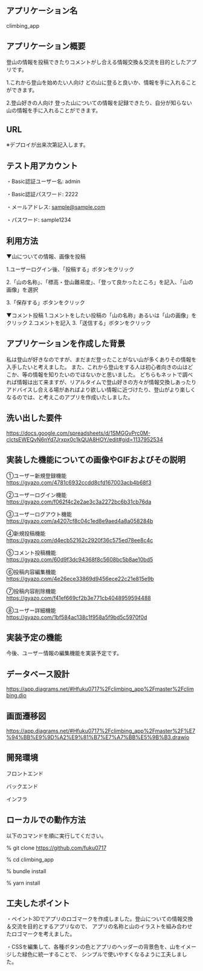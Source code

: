 ## アプリケーション名
climbing_app


## アプリケーション概要
登山の情報を投稿できたりコメントがし合える情報交換＆交流を目的としたアプリです。

1.これから登山を始めたい人向け
どの山に登ると良いか、情報を手に入れることができます。

2.登山好きの人向け
登った山についての情報を記録できたり、自分が知らない山の情報を手に入れることができます。


## URL
※デプロイが出来次第記入します。



## テスト用アカウント
・Basic認証ユーザー名: admin

・Basic認証パスワード: 2222

・メールアドレス: sample@sample.com

・パスワード: sample1234



## 利用方法
▼山についての情報、画像を投稿

1.ユーザーログイン後、「投稿する」ボタンをクリック

2.「山の名称」、「標高・登山難易度」、「登って良かったところ」を記入、「山の画像」を選択

3.「保存する」ボタンをクリック

▼コメント投稿
1.コメントをしたい投稿の「山の名称」あるいは「山の画像」をクリック
2.コメントを記入
3.「送信する」ボタンをクリック



## アプリケーションを作成した背景
私は登山が好きなのですが、まだまだ登ったことがない山が多くありその情報を入手したいと考えました。
また、これから登山をする人は初心者向きの山はどこか、等の情報を知りたいのではないかと思いました。
どちらもネットで調べれば情報は出て来ますが、リアルタイムで登山好きの方々が情報交換しあったりアドバイスし合える場があればより欲しい情報に近づけたり、登山がより楽しくなるのでは、と考えこのアプリを作成いたしました。

## 洗い出した要件
https://docs.google.com/spreadsheets/d/1SMGGvPrc0M-cIctsEWEQvN6nYd7Jrxpx0c1kQUA8HOY/edit#gid=1137952534


## 実装した機能についての画像やGIFおよびその説明
①ユーザー新規登録機能
　https://gyazo.com/4781c6932ccdd8cfd167003acb4b68f3

②ユーザーログイン機能
　https://gyazo.com/f062f4c2e2ae3c3a2272bc6b31cb76da

③ユーザーログアウト機能
　https://gyazo.com/a4207cf8c04c1ed8e9aed4a8a058284b

④新規投稿機能
　https://gyazo.com/d4ecb52162c2920f36c575ed78ee8c4c

⑤コメント投稿機能
　https://gyazo.com/60d9f3dc94368f8c5608bc5b8ae10bd5

⑥投稿内容編集機能
　https://gyazo.com/4e26ece33869d9456ece22c21e815e9b

⑦投稿内容削除機能
　https://gyazo.com/f41ef669cf2b3e771cb4048959594488

⑧ユーザー詳細機能
　https://gyazo.com/1bf584ac138c1f958a5f9bd5c5970f0d
 
## 実装予定の機能
今後、ユーザー情報の編集機能を実装予定です。


## データベース設計
https://app.diagrams.net/#Hfuku0717%2Fclimbing_app%2Fmaster%2Fclimbing.dio


## 画面遷移図
https://app.diagrams.net/#Hfuku0717%2Fclimbing_app%2Fmaster%2F%E7%94%BB%E9%9D%A2%E9%81%B7%E7%A7%BB%E5%9B%B3.drawio


## 開発環境
フロントエンド

バックエンド

インフラ


## ローカルでの動作方法
以下のコマンドを順に実行してください。

% git clone https://github.com/fuku0717

% cd climbing_app

% bundle install

% yarn install



## 工夫したポイント
・ペイント3Dでアプリのロゴマークを作成しました。登山についての情報交換＆交流を目的とするアプリなので、
アプリの名称と山のイラストを組み合わせたロゴマークを考えました。

・CSSを編集して、各種ボタンの色とアプリのヘッダーの背景色を、山をイメージした緑色に統一することで、
シンプルで使いやすくなるように工夫しました。
